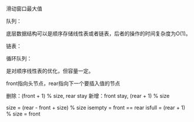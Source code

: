 滑动窗口最大值



队列：

底层数据结构可以是顺序存储线性表或者链表，后者的操作的时间复杂度为O(1)。


链表：




循环队列：

是对顺序线性表的优化，但容量一定。

front指向头节点，rear指向下一个要插入值的节点

删除：(front + 1) % size, rear stay
新增：front stay, (rear + 1) % size

size = (rear - front + size) % size
isempty = front == rear
isfull = (rear + 1) % size = front 







